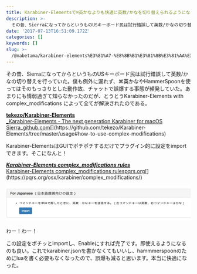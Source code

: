```yaml
---
title: Karabiner-Elementsで⌘英かなよりも快適に英数/かなを切り替えられるようになってた
description: >-
  その昔、SierraになってからというものUSキーボード民は試行錯誤して英数/かなの切り替えを行っていた。僕も例外に漏れず、⌘英かなやHammerSpoonを使ってはそのもっさりとした動作故、チャットで誤爆する事態が頻発していた。あまりにも情弱過ぎて知らなかったのだが、とうとうK…
date: '2017-07-13T16:51:09.172Z'
categories: []
keywords: []
slug: >-
  /@nabetama/karabiner-elements%E3%81%A7-%E8%8B%B1%E3%81%8B%E3%81%AA%E3%82%88%E3%82%8A%E5%9C%A7%E5%80%92%E7%9A%84%E3%81%AB%E5%BF%AB%E9%81%A9%E3%81%AB%E8%8B%B1%E6%95%B0-%E3%81%8B%E3%81%AA%E3%82%92%E5%88%87%E3%82%8A%E6%9B%BF%E3%81%88%E3%82%89%E3%82%8C%E3%82%8B-ec9643f955ec
---
```


その昔、SierraになってからというものUSキーボード民は試行錯誤して英数/かなの切り替えを行っていた。僕も例外に漏れず、⌘英かなやHammerSpoonを使ってはそのもっさりとした動作故、チャットで誤爆する事態が頻発していた。あまりにも情弱過ぎて知らなかったのだが、とうとうKarabiner-Elements with complex\_modifications によって全てが解決されたのである。

[**tekezo/Karabiner-Elements**  
_Karabiner-Elements - The next generation Karabiner for macOS Sierra_github.com](https://github.com/tekezo/Karabiner-Elements/tree/master/usage#how-to-use-complex-modifications "https://github.com/tekezo/Karabiner-Elements/tree/master/usage#how-to-use-complex-modifications")[](https://github.com/tekezo/Karabiner-Elements/tree/master/usage#how-to-use-complex-modifications)

Karabiner-ElementsはGUIでポチポチするだけでプラグイン的に設定をimportできます。そこになんと！

[**_Karabiner-Elements complex\_modifications rules_**  
Karabiner-Elements complex\_modifications rulespqrs.org](https://pqrs.org/osx/karabiner/complex_modifications/ "https://pqrs.org/osx/karabiner/complex_modifications/")[](https://pqrs.org/osx/karabiner/complex_modifications/)

![](1.jpg)

わー！わー！

この設定をポチッとimportし、Enableにすれば完了です。即使えるようになるのも良い。これでkarabiner.jsonを書かなくてもいいし、hammmerspoonのためにluaを書く必要もなくなったので、誤爆も減ると思います。本当に快適になった。
